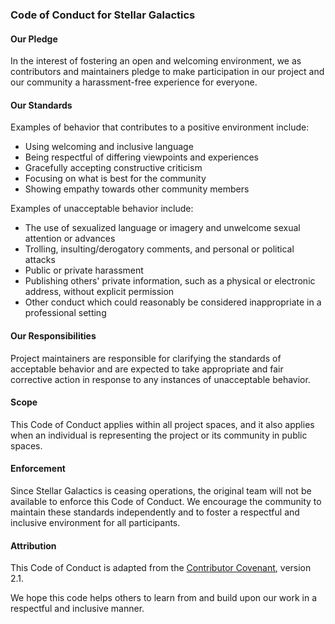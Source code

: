 ### Code of Conduct for Stellar Galactics

#### Our Pledge
In the interest of fostering an open and welcoming environment, we as contributors and maintainers pledge to make participation in our project and our community a harassment-free experience for everyone.

#### Our Standards
Examples of behavior that contributes to a positive environment include:
- Using welcoming and inclusive language
- Being respectful of differing viewpoints and experiences
- Gracefully accepting constructive criticism
- Focusing on what is best for the community
- Showing empathy towards other community members

Examples of unacceptable behavior include:
- The use of sexualized language or imagery and unwelcome sexual attention or advances
- Trolling, insulting/derogatory comments, and personal or political attacks
- Public or private harassment
- Publishing others' private information, such as a physical or electronic address, without explicit permission
- Other conduct which could reasonably be considered inappropriate in a professional setting

#### Our Responsibilities
Project maintainers are responsible for clarifying the standards of acceptable behavior and are expected to take appropriate and fair corrective action in response to any instances of unacceptable behavior.

#### Scope
This Code of Conduct applies within all project spaces, and it also applies when an individual is representing the project or its community in public spaces.

#### Enforcement
Since Stellar Galactics is ceasing operations, the original team will not be available to enforce this Code of Conduct. We encourage the community to maintain these standards independently and to foster a respectful and inclusive environment for all participants.

#### Attribution
This Code of Conduct is adapted from the [Contributor Covenant](https://www.contributor-covenant.org), version 2.1.

We hope this code helps others to learn from and build upon our work in a respectful and inclusive manner.
